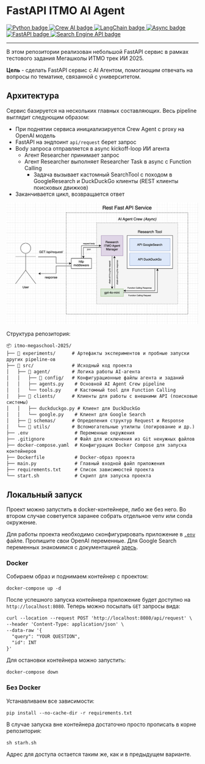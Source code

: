 # FastAPI ITMO AI Agent
<div id="stack-badges">
    <a href="https://docs.python.org/3/index.html">
        <img src="https://img.shields.io/badge/Python-3776AB?style=for-the-badge&logo=python&logoColor=white" alt="Python badge"/>
    </a>
    <a href="https://www.crewai.com/">
        <img src="https://img.shields.io/badge/CrewAI-FF6B6B?style=for-the-badge&logoColor=white" alt="Crew AI badge"/>
    </a>
    <a href="https://www.langchain.com/">
        <img src="https://img.shields.io/badge/LangChain-4A90E2?style=for-the-badge&logoColor=white" alt="LangChain badge"/>
    </a>
    <a href="https://docs.python.org/3/library/asyncio.htmll">
        <img src="https://img.shields.io/badge/Async-8E44AD?style=for-the-badge&logoColor=white" alt="Async badge"/>
    </a>
    <a href="https://fastapi.tiangolo.com/">
        <img src="https://img.shields.io/badge/FastAPI-009688?style=for-the-badge&logo=fastapi&logoColor=white" alt="FastAPI badge"/>
    </a>
    <a href="">
        <img src="https://img.shields.io/badge/Search_Engine_API-F4A261?style=for-the-badge&logoColor=white" alt="Search Engine API badge"/>
    </a>
</div>


-----

В этом репозитории реализован небольшой FastAPI сервис в рамках тестового задания Мегашколы ИТМО трек ИИ 2025.

**Цель** - сделать FastAPI сервис с AI Агентом, помогающим отвечать на вопросы по тематике, связанной 
с университетом.

## Архитектура

Сервис базируется на нескольких главных составляющих. Весь pipeline выглядит следующим образом:
- При поднятии сервиса инициализируется Crew Agent с proxy на OpenAI модель
- FastAPI на эндпоинт `api/request` берет запрос
- Body запроса отправляется в async kickoff-loop ИИ агента
  - Агент Researcher принимает запрос
  - Агент Researcher выполняет Researcher Task в async с Function Calling
    - Задача вызывает кастомный SearchTool с походом в GoogleResearch и DuckDuckGo клиенты (REST клиенты поисковых движков)
- Заканчивается цикл, возвращается ответ

![img](pipeline.png)

Структура репозитория: 
 
```shell
📦 itmo-megaschool-2025/  
├── 📂 experiments/      # Артефакты экспериментов и пробные запуски других pipeline-ов  
├── 📂 src/              # Исходный код проекта  
│   ├── 📂 agent/        # Логика работы AI-агента  
│   │   ├── 📂 config/   # Конфигурационные файлы агента и заданий  
│   │   ├── agents.py    # Основной AI Agent Crew pipeline  
│   │   └── tools.py     # Кастомный tool для Function Calling  
│   ├── 📂 clients/      # Клиенты для работы с внешними API (поисковые системы)  
│   │   ├── duckduckgo.py # Клиент для DuckDuckGo  
│   │   └── google.py    # Клиент для Google Search  
│   ├── 📂 schemas/      # Определения структур Request и Response  
│   └── 📂 utils/        # Вспомогательные утилиты (логирование и др.)  
├── .env                 # Переменные окружения  
├── .gitignore           # Файл для исключения из Git ненужных файлов  
├── docker-compose.yaml  # Конфигурация Docker Compose для запуска контейнеров  
├── Dockerfile           # Docker-образ проекта  
├── main.py              # Главный входной файл приложения  
├── requirements.txt     # Список зависимостей проекта  
└── start.sh             # Скрипт для запуска проекта  
```

## Локальный запуск

Проект можно запустить в docker-контейнере, либо же без него. Во втором случае советуется 
заранее собрать отдельное venv или conda окружение.

Для работы проекта необходимо сконфигурировать приложение в [`.env`](.env) файле. Пропишите 
свои OpenAI переменные. Для Google Search переменных знакомимся с документацией [здесь](https://developers.google.com/custom-search/v1/overview).

### Docker
Собираем образ и поднимаем контейнер с проектом:
```shell
docker-compose up -d
```
После успешного запуска контейнера приложение будет доступно на `http://localhost:8080`. Теперь можно посылать `GET` запросы
вида:

```shell
curl --location --request POST 'http://localhost:8080/api/request' \
--header 'Content-Type: application/json' \
--data-raw '{
  "query": "YOUR QUESTION",
  "id": INT
}'
```

Для остановки контейнера можно запустить:
```shell
docker-compose down
```
### Без Docker 
Устанавливаем все зависимости:
```shell
pip install --no-cache-dir -r requirements.txt
```
В случае запуска вне контейнера достаточно просто прописать в корне репозитория:
```shell
sh starh.sh
```
Адрес для доступа остается таким же, как и в предыдущем варианте.

